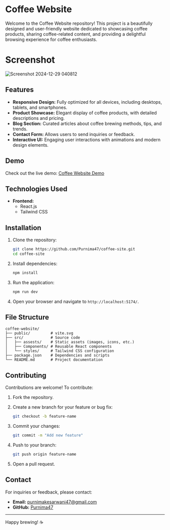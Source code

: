 # Coffee Website

Welcome to the Coffee Website repository! This project is a beautifully designed and user-friendly website dedicated to showcasing coffee products, sharing coffee-related content, and providing a delightful browsing experience for coffee enthusiasts.

# Screenshot
![Screenshot 2024-12-29 040812](https://github.com/user-attachments/assets/88d2e5bf-c349-4451-bf8e-3fd3b61b9432)

## Features

- **Responsive Design:** Fully optimized for all devices, including desktops, tablets, and smartphones.
- **Product Showcase:** Elegant display of coffee products, with detailed descriptions and pricing.
- **Blog Section:** Curated articles about coffee brewing methods, tips, and trends.
- **Contact Form:** Allows users to send inquiries or feedback.
- **Interactive UI:** Engaging user interactions with animations and modern design elements.

## Demo

Check out the live demo: [Coffee Website Demo](https://coffee-cafesite.netlify.app/) 
## Technologies Used

- **Frontend:**
  - React.js
  - Tailwind CSS

## Installation

1. Clone the repository:

   ```bash
   git clone https://github.com/Purnima47/coffee-site.git
   cd coffee-site
   ```

2. Install dependencies:

   ```bash
   npm install
   ```

3. Run the application:

   ```bash
   npm run dev
   ```

4. Open your browser and navigate to `http://localhost:5174/`.

## File Structure

```
coffee-website/
├── public/         # vite.svg
├── src/            # Source code
│   ├── assests/    # Static assets (images, icons, etc.)
│   ├── Components/ # Reusable React components
│   └── styles/     # Tailwind CSS configuration
├── package.json    # Dependencies and scripts
└── README.md       # Project documentation
```

## Contributing

Contributions are welcome! To contribute:

1. Fork the repository.
2. Create a new branch for your feature or bug fix:

   ```bash
   git checkout -b feature-name
   ```

3. Commit your changes:

   ```bash
   git commit -m "Add new feature"
   ```

4. Push to your branch:

   ```bash
   git push origin feature-name
   ```

5. Open a pull request.

## Contact

For inquiries or feedback, please contact:

- **Email:** purnimakesarwani47@gmail.com
- **GitHub:** [Purnima47](https://github.com/Purnima47)

---

Happy brewing! ☕
